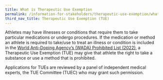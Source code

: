 ```yaml
---
title: What is Therapeutic Use Exemption
permalink: /information-for-stakeholders/therapeutic-use-exemption/what-is-tue/
third_nav_title: Therapeutic Use Exemption (TUE)
---
```

Athletes may have illnesses or conditions that require them to take particular medications or undergo procedures. If the medication or method an athlete is required to take/use to treat an illness or condition is included in the [World Anti-Doping Agency’s (WADA) Prohibited List (2022)](https://www.wada-ama.org/sites/default/files/resources/files/2022list_final_en.pdf), a Therapeutic Use Exemption (TUE) may give that athlete the right to take a substance or use a method that is prohibited.

Applications for TUEs are reviewed by a panel of independent medical experts, the TUE Committee (TUEC) who may grant such permission.